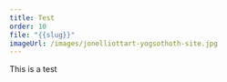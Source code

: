 ```yaml
---
title: Test
order: 10
file: "{{slug}}"
imageUrl: /images/jonelliottart-yogsothoth-site.jpg
---
```

This is a test